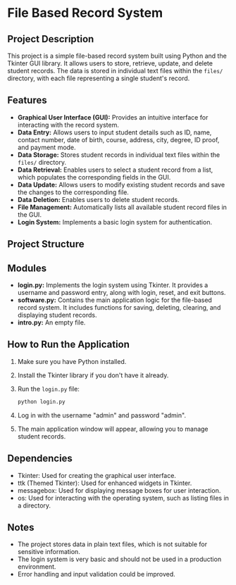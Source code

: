# File Based Record System

## Project Description

This project is a simple file-based record system built using Python and the Tkinter GUI library. It allows users to store, retrieve, update, and delete student records. The data is stored in individual text files within the `files/` directory, with each file representing a single student's record.

## Features

*   **Graphical User Interface (GUI):** Provides an intuitive interface for interacting with the record system.
*   **Data Entry:** Allows users to input student details such as ID, name, contact number, date of birth, course, address, city, degree, ID proof, and payment mode.
*   **Data Storage:** Stores student records in individual text files within the `files/` directory.
*   **Data Retrieval:** Enables users to select a student record from a list, which populates the corresponding fields in the GUI.
*   **Data Update:** Allows users to modify existing student records and save the changes to the corresponding file.
*   **Data Deletion:** Enables users to delete student records.
*   **File Management:** Automatically lists all available student record files in the GUI.
*   **Login System:** Implements a basic login system for authentication.

## Project Structure


## Modules

*   **login.py:** Implements the login system using Tkinter. It provides a username and password entry, along with login, reset, and exit buttons.
*   **software.py:** Contains the main application logic for the file-based record system. It includes functions for saving, deleting, clearing, and displaying student records.
*   **intro.py:** An empty file.

## How to Run the Application

1.  Make sure you have Python installed.
2.  Install the Tkinter library if you don't have it already.
3.  Run the `login.py` file:

    ```bash
    python login.py
    ```

4.  Log in with the username "admin" and password "admin".
5.  The main application window will appear, allowing you to manage student records.

## Dependencies

*   Tkinter: Used for creating the graphical user interface.
*   ttk (Themed Tkinter): Used for enhanced widgets in Tkinter.
*   messagebox: Used for displaying message boxes for user interaction.
*   os: Used for interacting with the operating system, such as listing files in a directory.

## Notes

*   The project stores data in plain text files, which is not suitable for sensitive information.
*   The login system is very basic and should not be used in a production environment.
*   Error handling and input validation could be improved.